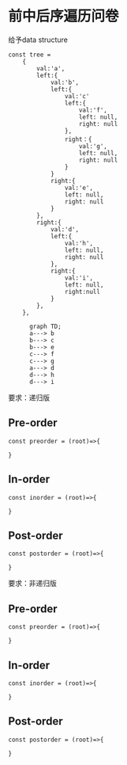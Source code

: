 # 前中后序遍历问卷

给予data structure 
```
const tree = 
    {
        val:'a', 
        left:{
            val:'b', 
            left:{
                val:'c'
                left:{
                    val:'f',
                    left: null, 
                    right: null
                }, 
                right：{
                    val:'g',
                    left: null,
                    right: null
                }
            }
            right:{
                val:'e',
                left: null, 
                right: null
            }
        }, 
        right:{
            val:'d',
            left:{
                val:'h',
                left: null, 
                right: null 
            }, 
            right:{
                val:'i',
                left: null, 
                right:null 
            }
        }, 
    }, 
```
``` mermaid
      graph TD; 
      a---> b
      b---> c
      b---> e
      c---> f
      c---> g
      a---> d
      d---> h
      d---> i
```

要求：递归版
## Pre-order 
```
const preorder = (root)=>{
  
}
```
## In-order 
```
const inorder = (root)=>{

}
```
## Post-order 
```
const postorder = (root)=>{
    
}
```
要求：非递归版
## Pre-order 
```
const preorder = (root)=>{
  
}
```
## In-order 
```
const inorder = (root)=>{

}
```
## Post-order 
```
const postorder = (root)=>{
    
}
```
